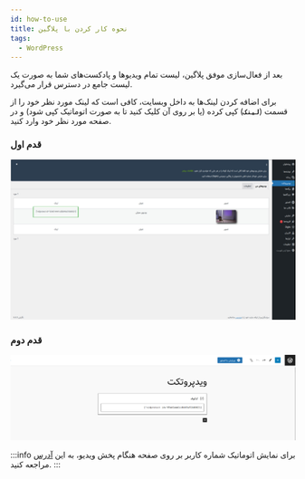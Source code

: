 ```yaml
---
id: how-to-use
title: نحوه کار کردن با پلاگین
tags:
  - WordPress
---
```


بعد از فعال‌سازی موفق پلاگین، لیست تمام ویدیوها و پادکست‌های شما به صورت یک لیست جامع در دسترس قرار می‌گیرد.

برای اضافه کردن لینک‌ها به داخل وبسایت، کافی است که لینک مورد نظر خود را از قسمت (**`لینک`**) کپی کرده (یا بر روی آن کلیک کنید تا به صورت اتوماتیک کپی شود) و در صفحه مورد نظر خود وارد کنید.

### قدم اول

![Step 1](./img/05.jpg)

### قدم دوم

![Step 2](./img/06.png)

:::info
برای نمایش اتوماتیک شماره کاربر بر روی صفحه هنگام پخش ویدیو، به این [آدرس](./07-show-user-mobile.md) مراجعه کنید.
:::
